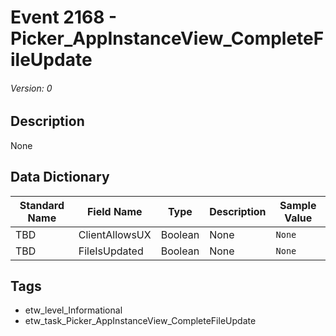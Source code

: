 # Event 2168 - Picker_AppInstanceView_CompleteFileUpdate
###### Version: 0

## Description
None

## Data Dictionary
|Standard Name|Field Name|Type|Description|Sample Value|
|---|---|---|---|---|
|TBD|ClientAllowsUX|Boolean|None|`None`|
|TBD|FileIsUpdated|Boolean|None|`None`|

## Tags
* etw_level_Informational
* etw_task_Picker_AppInstanceView_CompleteFileUpdate